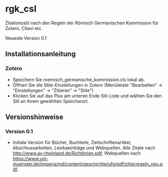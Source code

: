 # rgk_csl
Zitationsstil nach den Regeln der Römisch Germanischen Kommission
für Zotero, Citavi etc.

Neueste Version 0.1

## Installationsanleitung
### Zotero
+ Speichern Sie roemisch_germanische_kommission.cls lokal ab.
+ Öffnen Sie die Stile-Einstellungen in Zotero (Menüleiste "Bearbeiten" -> "Einstellungen" -> "Zitieren" -> "Stile")
+ Klicken Sie auf das Plus am unteren Ende Stil-Liste und wählen Sie den Stil an Ihrem gewählten Speicherort.
## Versionshinweise
### Version 0.1
+ Initiale Version für Bücher, Buchteile, Zeitschriftenartikel, Abschlussarbeiten, Lexikaeinträge und Webquellen. Alle Zitate nach http://www.av-rheinland.de/Richtlinien.pdf, Webquellen nach https://www.uni-muenster.de/imperia/md/content/geschichte/ufg/pdf/zitierregeln_neu.pdf.
